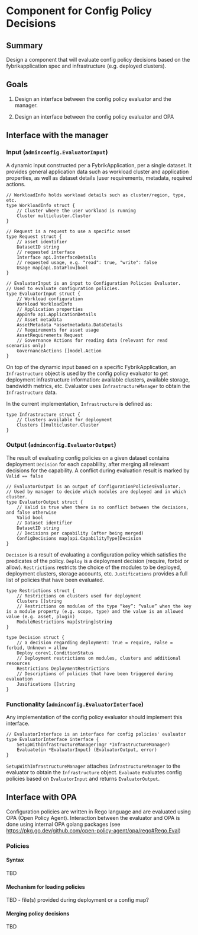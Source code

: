 Component for Config Policy Decisions
==========================

## Summary

Design a component that will evaluate config policy decisions based on the fybrikapplication spec and infrastructure (e.g. deployed clusters).

## Goals

1. Design an interface between the config policy evaluator and the manager.

2. Design an interface between the config policy evaluator and OPA

## Interface with the manager

### Input (`adminconfig.EvaluatorInput`)

A dynamic input constructed per a FybrikApplication, per a single dataset.
It provides general application data such as workload cluster and application properties, as well as dataset details (user requirements, metadata, required actions.
```
// WorkloadInfo holds workload details such as cluster/region, type, etc.
type WorkloadInfo struct {
	// Cluster where the user workload is running
	Cluster multicluster.Cluster
}

// Request is a request to use a specific asset
type Request struct {
	// asset identifier
	DatasetID string
	// requested interface
	Interface api.InterfaceDetails
	// requested usage, e.g. "read": true, "write": false
	Usage map[api.DataFlow]bool
}

// EvaluatorInput is an input to Configuration Policies Evaluator.
// Used to evaluate configuration policies.
type EvaluatorInput struct {
	// Workload configuration
	Workload WorkloadInfo
	// Application properties
	AppInfo api.ApplicationDetails
	// Asset metadata
	AssetMetadata *assetmetadata.DataDetails
	// Requirements for asset usage
	AssetRequirements Request
	// Governance Actions for reading data (relevant for read scenarios only)
	GovernanceActions []model.Action
}
```
On top of the dynamic input based on a specific FybrikApplication, an `Infrastructure` object is used by the config policy evaluator to get deployment infrastructure information: available clusters, available storage, bandwidth metrics, etc. Evaluator uses `InfrastructureManager` to obtain the `Infrastructure` data.

In the current implementation, `Infrastructure` is defined as:
```
type Infrastructure struct {
	// Clusters available for deployment
	Clusters []multicluster.Cluster
}
```

### Output (`adminconfig.EvaluatorOutput`)

The result of evaluating config policies on a given dataset contains deployment `Decision` for each capablility, after merging all relevant decisions for the capability.
 A conflict during evaluation result is marked by `Valid == false`
 
```
// EvaluatorOutput is an output of ConfigurationPoliciesEvaluator.
// Used by manager to decide which modules are deployed and in which cluster.
type EvaluatorOutput struct {
	// Valid is true when there is no conflict between the decisions, and false otherwise
	Valid bool
	// Dataset identifier
	DatasetID string
	// Decisions per capability (after being merged)
	ConfigDecisions map[api.CapabilityType]Decision
}
```

`Decision` is a result of evaluating a configuration policy which satisfies the predicates of the policy.
`Deploy` is a deployment decision (require, forbid or allow).
`Restrictions` restricts the choice of the modules to be deployed, deployment clusters, storage accounts, etc.
`Justifications` provides a full list of policies that have been evaluated.

```
type Restrictions struct {
	// Restrictions on clusters used for deployment
	Clusters []string
	// Restrictions on modules of the type “key”: “value” when the key is a module property (e.g. scope, type) and the value is an allowed value (e.g. asset, plugin)
	ModuleRestrictions map[string]string
}

type Decision struct {
	// a decision regarding deployment: True = require, False = forbid, Unknown = allow
	Deploy corev1.ConditionStatus
	// Deployment restrictions on modules, clusters and additional resources
	Restrictions DeploymentRestrictions
	// Descriptions of policies that have been triggered during evaluation
	Jusifications []string
}
```

### Functionality (`adminconfig.EvaluatorInterface`)

Any implementation of the config policy evaluator should implement this interface.

```
// EvaluatorInterface is an interface for config policies' evaluator
type EvaluatorInterface interface {
	SetupWithInfrastructureManager(mgr *InfrastructureManager)
	Evaluate(in *EvaluatorInput) (EvaluatorOutput, error)
}
```

`SetupWithInfrastructureManager` attaches `InfrastructureManager` to the evaluator to obtain the `Infrastructure` object.
`Evaluate` evaluates config policies based on `EvaluatorInput` and returns `EvaluatorOutput`.

## Interface with OPA

Configuration policies are written in Rego language and are evaluated using OPA (Open Policy Agent).
Interaction between the evaluator and OPA is done using internal OPA golang packages (see https://pkg.go.dev/github.com/open-policy-agent/opa/rego#Rego.Eval)

### Policies

#### Syntax

TBD

#### Mechanism for loading policies

TBD - file(s) provided during deployment or a config map?

#### Merging policy decisions

TBD